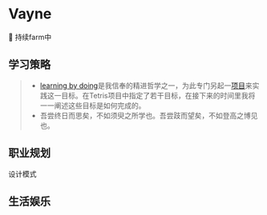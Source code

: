 # Vayne
:notebook_with_decorative_cover: 持续farm中
## 学习策略
> * [learning by doing](https://en.wikipedia.org/wiki/Learning-by-doing "")是我信奉的精进哲学之一，为此专门另起一[项目](https://github.com/nuaacyy/Tetris "")来实践这一目标。在Tetris项目中指定了若干目标，在接下来的时间里我将一一阐述这些目标是如何完成的。
> * 吾尝终日而思矣，不如须臾之所学也。吾尝跂而望矣，不如登高之博见也。
## 职业规划
设计模式
## 生活娱乐
